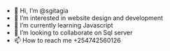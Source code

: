 - 👋 Hi, I’m @sgitagia
- 👀 I’m interested in website design and development 
- 🌱 I’m currently learning Javascript 
- 💞️ I’m looking to collaborate on Sql server 
- 📫 How to reach me +254742560126

<!---
sgitagia/sgitagia is a ✨ special ✨ repository because its `README.md` (this file) appears on your GitHub profile.
You can click the Preview link to take a look at your changes.
--->
